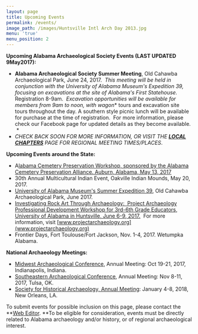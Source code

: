 ```yaml
---
layout: page
title: Upcoming Events
permalink: /events/
image_path: /images/Huntsville Intl Arch Day 2013.jpg
menu: 'true'
menu_position: 2
---
```



**Upcoming Alabama Archaeological Society Events (LAST UPDATED 9May2017):**

* **Alabama Archaeological Society Summer Meeting**, Old Cahawba Archaeological Park, June 24, 2017.&nbsp; *This meeting will be held in conjunction with the University of Alabama Museum's Expedition 39, focusing on excavations at the site of Alabama's First Statehouse.*&nbsp; Registration 8-9am. &nbsp;*Excavation opportunities will be available for members from 9am to noon, with wagon**&nbsp;tours and excavation site tours throughout the day. A southern style picnic lunch will be available for purchase at the time of registration. &nbsp;For more information, please check our Facebook page for updated details as they become available. &nbsp;*
* *CHECK BACK SOON FOR MORE INFORMATION, OR VISIT THE [**LOCAL CHAPTERS**](https://alabamaarchaeology.org/local-chapters/) PAGE FOR REGIONAL MEETING TIMES/PLACES*.

**Upcoming Events around the State:**

* A[labama Cemetery Preservation Workshop, sponsored by the Alabama Cemetery Preservation Alliance. Auburn, Alabama, May 13, 2017](http://www.alabama-cemetery-preservation.com/acpa_conference.php)
* 30th Annual Multicultural Indian Event, Oakville Indian Mounds, May 20, 2017.
* [University of Alabama Museum's Summer Expedition 39](https://almnh.ua.edu/summer-expedition.html), Old Cahawba Archaeological Park, June 2017.
* [Investigating Rock Art Through Archaeology:&nbsp; Project Archaeology Professional Development Workshop for 3rd-6th Grade Educators, University of Alabama in Huntsville, June 6-9, 2017.](https://projectarchaeology.org/ai1ec_event/investigating-rock-art-through-archaeology?instance_id=644)&nbsp; For more information, visit [www.projectarchaeology.org](www.projectarchaeology.org)
* Frontier Days, Fort Toulouse/Fort Jackson, Nov. 1-4, 2017. Wetumpka Alabama.

**National Archaeology Meetings:**

* [Midwest Archaeological Conference](http://www.midwestarchaeology.org/2017-indianapolis-indiana), Annual Meeting: Oct 19-21, 2017, Indianapolis, Indiana.
* [Southeastern Archaeological Conference](http://www.southeasternarchaeology.org/annual-meeting/details/), Annual Meeting: Nov 8-11, 2017, Tulsa, OK.
* [Society for Historical Archaeology, Annual Meeting](https://sha.org/conferences/): January 4-8, 2018, New Orleans, LA.

To submit events for possible inclusion on this page, please contact the **[Web Editor](javascript:void(location.href='mailto:'+String.fromCharCode(115,105,112,101,115,46,101,114,105,99,64,103,109,97,105,108,46,99,111,109))).&nbsp;**To be eligible for consideration, events must be directly related to Alabama archaeology and/or history, or of regional archaeological interest.